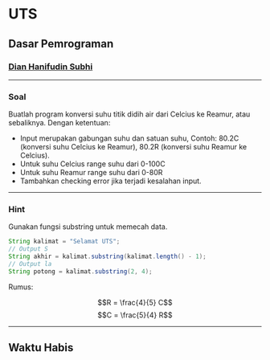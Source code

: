 # UTS

## Dasar Pemrograman
### [Dian Hanifudin Subhi](https://github.com/dhanifudin)

---

### Soal

Buatlah program konversi suhu titik didih air dari Celcius ke Reamur, atau
sebaliknya. Dengan ketentuan:

- Input merupakan gabungan suhu dan satuan suhu, Contoh: 80.2C (konversi suhu
  Celcius ke Reamur), 80.2R (konversi suhu Reamur ke Celcius).
- Untuk suhu Celcius range suhu dari 0-100C
- Untuk suhu Reamur range suhu dari 0-80R
- Tambahkan checking error jika terjadi kesalahan input.

---

### Hint

Gunakan fungsi substring untuk memecah data.

```java
String kalimat = "Selamat UTS";
// Output S
String akhir = kalimat.substring(kalimat.length() - 1);
// Output la
String potong = kalimat.substring(2, 4);
```

Rumus:

$$R = \frac{4}{5} C$$
$$C = \frac{5}{4} R$$


---

## Waktu Habis
